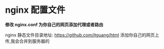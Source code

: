 # nginx 配置文件

**修改 nginx.conf 为你自己的网页添加代理或者路由**

nginx 静态文件目录地址: https://github.com/itguang/html
添加你自己的网页上传,我会合并到服务器的
